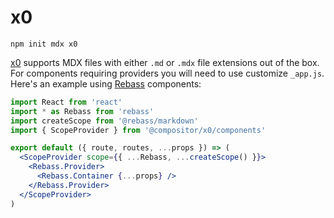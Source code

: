 # x0

```
npm init mdx x0
```

[x0][] supports MDX files with either `.md` or `.mdx` file extensions out of the box.
For components requiring providers you will need to use customize `_app.js`.
Here's an example using [Rebass][rebass] components:

```jsx
import React from 'react'
import * as Rebass from 'rebass'
import createScope from '@rebass/markdown'
import { ScopeProvider } from '@compositor/x0/components'

export default ({ route, routes, ...props }) => (
  <ScopeProvider scope={{ ...Rebass, ...createScope() }}>
    <Rebass.Provider>
      <Rebass.Container {...props} />
    </Rebass.Provider>
  </ScopeProvider>
)
```

[x0]: https://compositor.io/x0
[rebass]: https://jxnblk.com/rebass
